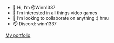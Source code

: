 - 👋 Hi, I’m @Winn1337
- 👀 I’m interested in all things video games
- 💞️ I’m looking to collaborate on anything :) hmu
- 📫 Discord: winn1337

[My portfolio](https://winn1337.github.io)

<!---
Winn1337/Winn1337 is a ✨ special ✨ repository because its `README.md` (this file) appears on your GitHub profile.
You can click the Preview link to take a look at your changes.
--->
